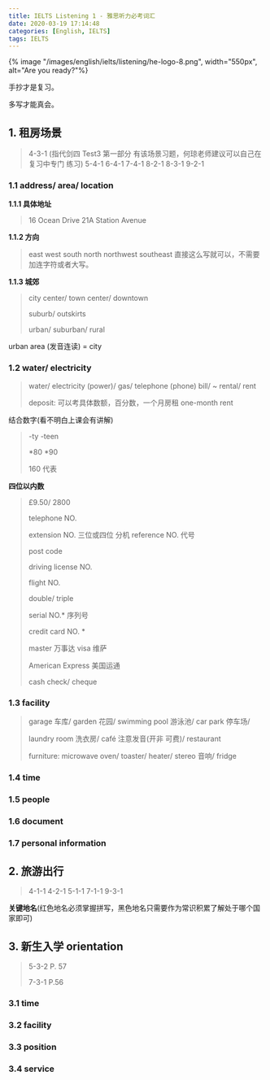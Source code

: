 ```yaml
---
title: IELTS Listening 1 - 雅思听力必考词汇
date: 2020-03-19 17:14:48
categories: [English, IELTS]
tags: IELTS
---
```


{% image "/images/english/ielts/listening/he-logo-8.png", width="550px", alt="Are you ready?"%}

<!-- more -->

手抄才是复习。

多写才能真会。

## 1. 租房场景

> 4-3-1 (指代剑四 Test3 第一部分 有该场景习题，何琼老师建议可以自己在复习中专门 练习)
> 5-4-1
> 6-4-1
> 7-4-1
> 8-2-1
> 8-3-1
> 9-2-1

### 1.1 address/ area/ location


**1.1.1 具体地址**

> 16 Ocean Drive 
> 21A Station Avenue

**1.1.2 方向**

> east west south north
> northwest southeast 直接这么写就可以，不需要加连字符或者大写。

**1.1.3 城郊**

> city center/ town center/ downtown 
> 
> suburb/ outskirts
> 
> urban/ suburban/ rural

urban area (发音连读) = city

### 1.2 water/ electricity

> water/ electricity (power)/ gas/ telephone (phone) bill/ ~ rental/ rent 
>
> deposit: 可以考具体数额，百分数，一个月房租 one-month rent

结合数字(看不明白上课会有讲解)

> -ty -teen
> 
> \*80 \*90
> 
> 160 代表

**四位以内数**

> £9.50/ 2800
> 
> telephone NO.
> 
> extension NO. 三位或四位 分机 reference NO. 代号
> 
> post code
> 
> driving license NO.
> 
> flight NO.
> 
> double/ triple
> 
> serial NO.* 序列号
> 
> credit card NO. *
> 
> master 万事达 visa 维萨 
> 
> American Express 美国运通 
> 
> cash check/ cheque

### 1.3 facility

> garage 车库/ garden 花园/ swimming pool 游泳池/ car park 停车场/ 
>
> laundry room 洗衣房/ café 注意发音(开非 可费)/ restaurant
>
> furniture: microwave oven/ toaster/ heater/ stereo 音响/ fridge


### 1.4 time

### 1.5 people

### 1.6 document

### 1.7 personal information

## 2. 旅游出行

> 4-1-1
> 4-2-1
> 5-1-1
> 7-1-1
> 9-3-1

**关键地名**(红色地名必须掌握拼写，黑色地名只需要作为常识积累了解处于哪个国家即可)


## 3. 新生入学 orientation

> 5-3-2 P. 57
> 
> 7-3-1 P.56

### 3.1 time

### 3.2 facility

### 3.3 position

### 3.4 service
